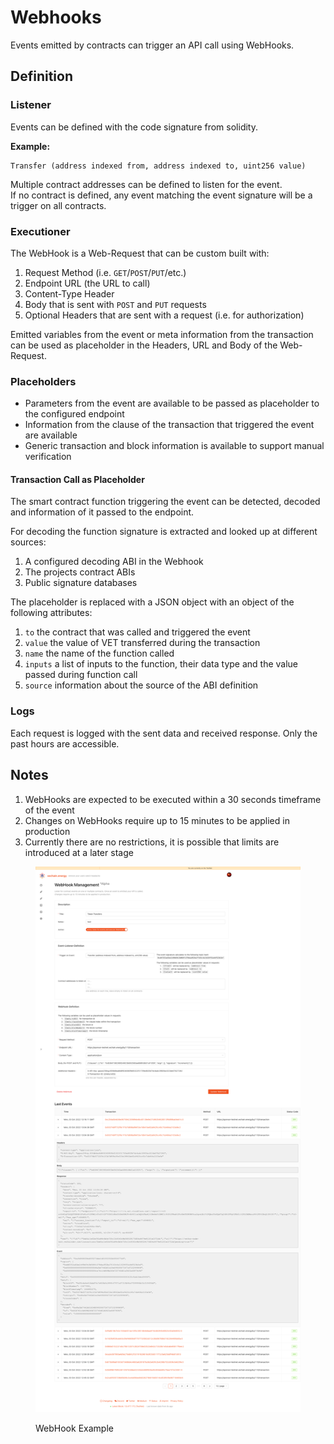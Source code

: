 # Webhooks

Events emitted by contracts can trigger an API call using WebHooks.

## Definition

### Listener

Events can be defined with the code signature from solidity.

**Example:**

```solidity
Transfer (address indexed from, address indexed to, uint256 value)
```

Multiple contract addresses can be defined to listen for the event.\
If no contract is defined, any event matching the event signature will be a trigger on all contracts.

### Executioner

The WebHook is a Web-Request that can be custom built with:

1. Request Method (i.e. `GET`/`POST`/`PUT`/etc.)
2. Endpoint URL (the URL to call)
3. Content-Type Header
4. Body that is sent with `POST` and `PUT` requests
5. Optional Headers that are sent with a request (i.e. for authorization)

Emitted variables from the event or meta information from the transaction can be used as placeholder in the Headers, URL and Body of the Web-Request.

### Placeholders

* Parameters from the event are available to be passed as placeholder to the configured endpoint
* Information from the clause of the transaction that triggered the event are available
* Generic transaction and block information is available to support manual verification

#### Transaction Call as Placeholder

The smart contract function triggering the event can be detected, decoded and information of it passed to the endpoint.

For decoding the function signature is extracted and looked up at different sources:

1. A configured decoding ABI in the Webhook
2. The projects contract ABIs
3. Public signature databases

The placeholder is replaced with a JSON object with an object of the following attributes:

1. `to` the contract that was called and triggered the event
2. `value` the value of VET transferred during the transaction
3. `name` the name of the function called
4. `inputs` a list of inputs to the function, their data type and the value passed during function call
5. `source` information about the source of the ABI definition

### Logs

Each request is logged with the sent data and received response. Only the past hours are accessible.

## Notes

1. WebHooks are expected to be executed within a 30 seconds timeframe of the event
2. Changes on WebHooks require up to 15 minutes to be applied in production
3. Currently there are no restrictions, it is possible that limits are introduced at a later stage

<figure><img src="../../.gitbook/assets/image (19).png" alt=""><figcaption><p>WebHook Example</p></figcaption></figure>
